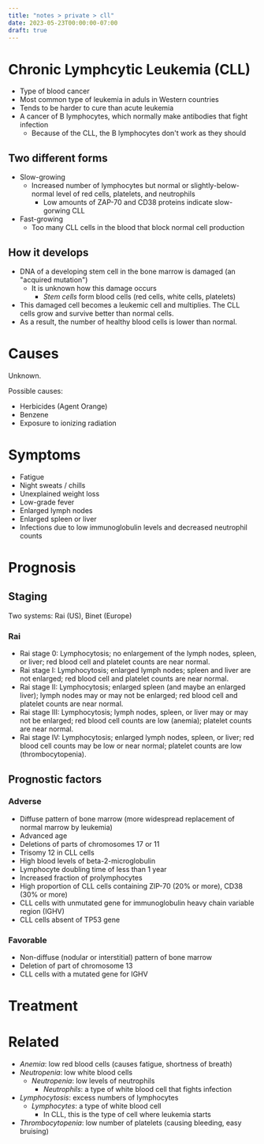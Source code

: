 ```yaml
---
title: "notes > private > cll"
date: 2023-05-23T00:00:00-07:00
draft: true
---
```


# Chronic Lymphcytic Leukemia (CLL)
- Type of blood cancer
- Most common type of leukemia in aduls in Western countries
- Tends to be harder to cure than acute leukemia
- A cancer of B lymphocytes, which normally make antibodies that fight infection
  - Because of the CLL, the B lymphocytes don't work as they should

## Two different forms
- Slow-growing
  - Increased number of lymphocytes but normal or slightly-below-normal level of red cells, platelets, and neutrophils
    - Low amounts of ZAP-70 and CD38 proteins indicate slow-gorwing CLL
- Fast-growing
  - Too many CLL cells in the blood that block normal cell production

## How it develops
- DNA of a developing stem cell in the bone marrow is damaged (an "acquired mutation")
  - It is unknown how this damage occurs
    - *Stem cells* form blood cells (red cells, white cells, platelets)
- This damaged cell becomes a leukemic cell and multiplies.  The CLL cells grow and survive better than normal cells.
- As a result, the number of healthy blood cells is lower than normal.

# Causes
Unknown.

Possible causes:
- Herbicides (Agent Orange)
- Benzene
- Exposure to ionizing radiation

# Symptoms
- Fatigue
- Night sweats / chills
- Unexplained weight loss
- Low-grade fever
- Enlarged lymph nodes
- Enlarged spleen or liver
- Infections due to low immunoglobulin levels and decreased neutrophil counts

# Prognosis
## Staging
Two systems:  Rai (US), Binet (Europe)

### Rai
- Rai stage 0: Lymphocytosis; no enlargement of the lymph nodes, spleen, or liver; red blood cell and platelet counts are near normal.
- Rai stage I: Lymphocytosis; enlarged lymph nodes; spleen and liver are not enlarged; red blood cell and platelet counts are near normal.
- Rai stage II: Lymphocytosis; enlarged spleen (and maybe an enlarged liver); lymph nodes may or may not be enlarged; red blood cell and platelet counts are near normal.
- Rai stage III: Lymphocytosis; lymph nodes, spleen, or liver may or may not be enlarged; red blood cell counts are low (anemia); platelet counts are near normal.
- Rai stage IV: Lymphocytosis; enlarged lymph nodes, spleen, or liver; red blood cell counts may be low or near normal; platelet counts are low (thrombocytopenia).

## Prognostic factors
### Adverse
- Diffuse pattern of bone marrow (more widespread replacement of normal marrow by leukemia)
- Advanced age
- Deletions of parts of chromosomes 17 or 11
- Trisomy 12 in CLL cells
- High blood levels of beta-2-microglobulin
- Lymphocyte doubling time of less than 1 year
- Increased fraction of prolymphocytes
- High proportion of CLL cells containing ZIP-70 (20% or more), CD38 (30% or more)
- CLL cells with unmutated gene for immunoglobulin heavy chain variable region (IGHV)
- CLL cells absent of TP53 gene

### Favorable
- Non-diffuse (nodular or interstitial) pattern of bone marrow
- Deletion of part of chromosome 13
- CLL cells with a mutated gene for IGHV

# Treatment

# Related
- *Anemia*: low red blood cells (causes fatigue, shortness of breath)
- *Neutropenia*: low white blood cells
  - *Neutropenia*: low levels of neutrophils
    - *Neutrophils*: a type of white blood cell that fights infection
- *Lymphocytosis*: excess numbers of lymphocytes
  - *Lymphocytes*: a type of white blood cell
    - In CLL, this is the type of cell where leukemia starts
- *Thrombocytopenia*: low number of platelets (causing bleeding, easy bruising)